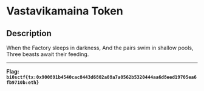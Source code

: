 # Vastavikamaina Token

## Description
When the Factory sleeps in darkness, And the pairs swim in shallow pools, Three beasts await their feeding.

---
**Flag:** **`bi0sctf{tx:0x900891b4540cac8443d6802a08a7a0562b5320444aa6d8eed19705ea6fb9710b:eth}`**
